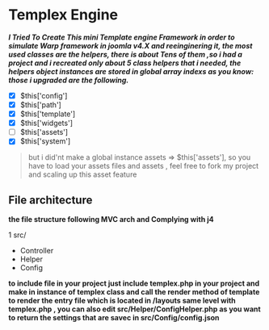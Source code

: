 # Templex Engine

***I Tried To Create This mini Template engine Framework in order to simulate Warp framework in joomla  v4.X and reeinginering it, the most used classes are the helpers, there is about Tens of them ,so i had a project and i recreated only about 5 class helpers that i needed, the helpers object instances are stored in global array indexs as you know: those i upgraded are the following.***
- [x] $this['config']
- [x] $this['path']
- [x] $this['template']
- [x] $this['widgets']
- [ ] $this['assets']
- [x] $this['system']

> but i did'nt make a global instance  assets   => $this['assets'], so you have to load your assets files and assets , feel free to fork my project and scaling up this asset feature



 
 ## File architecture
 
 **the file structure following MVC arch and Complying with j4**

1 src/
  - Controller
  - Helper
  - Config
 
 
**to include file in your project just include templex.php in your project and make in instance of templex class and call the render method of template to render the entry file which is located in /layouts same level with templex.php , you can also edit src/Helper/ConfigHelper.php as you want to return the settings that are savec in src/Config/config.json**


 

